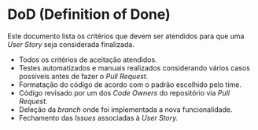 # DoD (Definition of Done)

Este documento lista os critérios que devem ser atendidos para que uma *User Story* seja considerada finalizada.

- Todos os critérios de aceitação atendidos.
- Testes automatizados e manuais realizados considerando vários casos possíveis antes de fazer o *Pull Request.*
- Formatação do código de acordo com o padrão escolhido pelo time.
- Código revisado por um dos *Code Owners* do repositório via *Pull Request.*
- Deleção da *branch* onde foi implementada a nova funcionalidade.
- Fechamento das *Issues* associadas à *User Story.*
